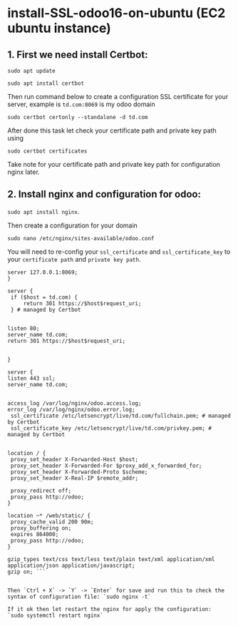 # install-SSL-odoo16-on-ubuntu (EC2 ubuntu instance)

## 1. First we need install Certbot:
  `sudo apt update`
  
  `sudo apt install certbot`
  
  Then run command below to create a configuration SSL certificate for your server, example is `td.com:8069` is my odoo domain 

  `sudo certbot certonly --standalone -d td.com`

  After done this task let check your certificate path and private key path using
  
  `sudo certbot certificates`
  
  Take note for your certificate path and private key path for configuration nginx later.
  
## 2. Install nginx and configuration for odoo:
   `sudo apt install nginx`.
   
   Then create a configuration for your domain
   
   

   `sudo nano /etc/nginx/sites-available/odoo.conf`

You will need to re-config your `ssl_certificate` and `ssl_certificate_key` to your `certificate path` and `private key path`.
   

   ```upstream odoo {
server 127.0.0.1:8069;
}

server {
    if ($host = td.com) {
        return 301 https://$host$request_uri;
    } # managed by Certbot


listen 80;
server_name td.com;
return 301 https://$host$request_uri;


}

server {
listen 443 ssl;
server_name td.com;


access_log /var/log/nginx/odoo.access.log;
error_log /var/log/nginx/odoo.error.log;
    ssl_certificate /etc/letsencrypt/live/td.com/fullchain.pem; # managed by Certbot
    ssl_certificate_key /etc/letsencrypt/live/td.com/privkey.pem; # managed by Certbot


location / {
    proxy_set_header X-Forwarded-Host $host;
    proxy_set_header X-Forwarded-For $proxy_add_x_forwarded_for;
    proxy_set_header X-Forwarded-Proto $scheme;
    proxy_set_header X-Real-IP $remote_addr;

    proxy_redirect off;
    proxy_pass http://odoo;
}

location ~* /web/static/ {
    proxy_cache_valid 200 90m;
    proxy_buffering on;
    expires 864000;
    proxy_pass http://odoo;
}

gzip_types text/css text/less text/plain text/xml application/xml application/json application/javascript;
gzip on; ```


Then `Ctrl + X` -> `Y` -> `Enter` for save and run this to check the syntax of configuration file: `sudo nginx -t`

If it ok then let restart the nginx for apply the configuration:
`sudo systemctl restart nginx`

